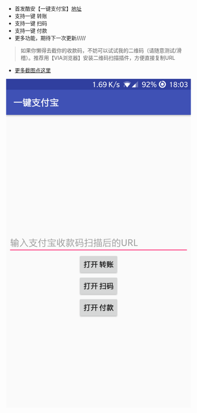 * 首发酷安【一键支付宝】[地址](https://www.coolapk.com/apk/com.adymilk.alipaydonate)
* 支持一键 转账
* 支持一键 扫码
* 支持一键 付款
* 更多功能，期待下一次更新/////
> 如果你懒得去截你的收款码，不妨可以试试我的二维码（请随意测试/滑稽）。推荐用【VIA浏览器】安装二维码扫描插件，方便直接复制URL

* [更多截图点这里](https://github.com/adymilk/AlipayDonate/tree/master/images)

![首页截图](https://raw.githubusercontent.com/adymilk/AlipayDonate/master/images/device-2017-08-18-180346.png)